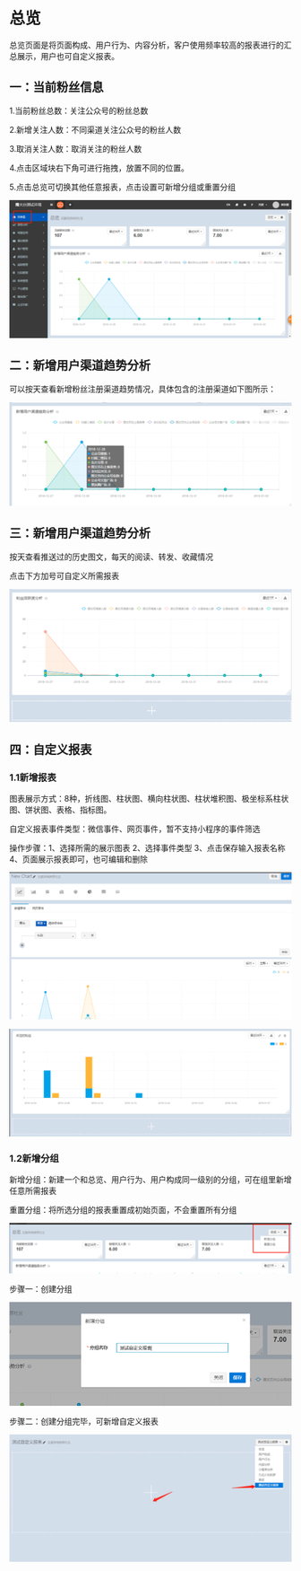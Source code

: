 # 总览

总览页面是将页面构成、用户行为、内容分析，客户使用频率较高的报表进行的汇总展示，用户也可自定义报表。

## 一：当前粉丝信息

1.当前粉丝总数：关注公众号的粉丝总数

2.新增关注人数：不同渠道关注公众号的粉丝人数

3.取消关注人数：取消关注的粉丝人数

4.点击区域块右下角可进行拖拽，放置不同的位置。

5.点击总览可切换其他任意报表，点击设置可新增分组或重置分组

![](/assets/zlindex.png)

## 二：新增用户渠道趋势分析

可以按天查看新增粉丝注册渠道趋势情况，具体包含的注册渠道如下图所示：

![](/assets/xxyhqd.png)

## 三：新增用户渠道趋势分析

按天查看推送过的历史图文，每天的阅读、转发、收藏情况

点击下方加号可自定义所需报表

![](/assets/fshy.png)

## 四：自定义报表

### 1.1新增报表

图表展示方式：8种，折线图、柱状图、横向柱状图、柱状堆积图、极坐标系柱状图、饼状图、表格、指标图。

自定义报表事件类型：微信事件、网页事件，暂不支持小程序的事件筛选

操作步骤：1、选择所需的展示图表 2、选择事件类型 3、点击保存输入报表名称 4、页面展示报表即可，也可编辑和删除

![](/assets/xzbb.png)

![](/assets/gzfsrs.png)

### 1.2新增分组

新增分组：新建一个和总览、用户行为、用户构成同一级别的分组，可在组里新增任意所需报表

重置分组：将所选分组的报表重置成初始页面，不会重置所有分组

![](/assets/xzfz.png)

步骤一：创建分组



![](/assets/createfz.png)



步骤二：创建分组完毕，可新增自定义报表

![](/assets/cjfz.png)





























